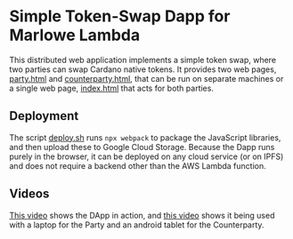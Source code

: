 # Simple Token-Swap Dapp for Marlowe Lambda

This distributed web application implements a simple token swap, where two parties can swap Cardano native tokens. It provides two web pages, [party.html](party.html) and [counterparty.html](counterparty.html), that can be run on separate machines or a single web page, [index.html](index.html) that acts for both parties.


## Deployment

The script [deploy.sh](deploy.sh) runs `npx webpack` to package the JavaScript libraries, and then upload these to Google Cloud Storage. Because the Dapp runs purely in the browser, it can be deployed on any cloud service (or on IPFS) and does not require a backend other than the AWS Lambda function.


## Videos

[This video](https://youtu.be/o5m_y5l_i_g) shows the DApp in action, and [this video](https://youtu.be/nDWzEZDYsrw) shows it being used with a laptop for the Party and an android tablet for the Counterparty.
